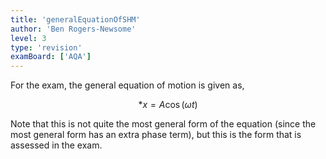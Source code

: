 ```yaml
---
title: 'generalEquationOfSHM'
author: 'Ben Rogers-Newsome'
level: 3
type: 'revision'
examBoard: ['AQA']
---
```


For the exam, the general equation of motion is given as,

$$*
	x = A\cos(\omega t)
$$

Note that this is not quite the most general form of the equation (since the most general form has an extra phase term), but this is the form that is assessed in the exam.
